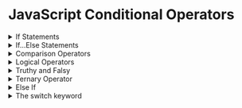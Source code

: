 # JavaScript Conditional Operators

<details>
<summary>If Statements</summary>

```javascript
if (true) {
  console.log("It will be printed");
}
```

```javascript
if (false) {
  console.log("It will be printed");
}
```

```javascript
let sale = true;
if (sale) {
  console.log("Time to  buy");
}
```

```javascript
let sale = true;
sale = false;
if (sale) {
  console.log("Time to  buy");
}
```

</details>
<details>
<summary>If...Else Statements</summary>

```javascript
if (false) {
  console.log("This code with no run");
} else {
  console.log("This code will run");
}
```

```javascript
if (true) {
  console.log("This code with no run");
} else {
  console.log("This code will run");
}
```

```javascript
let sale = true;
sale = false;
if (sale) {
  console.log("Time to buy");
} else {
  console.log("Time to wait");
}
```

</details>

<!-- Comparision Operators -->
<details>
  <summary>Comparison Operators</summary>

  <!-- Less than -->
  <details>
      <summary>1) Less than</summary>

`<`

```javascript
let hungerLevel = 7;
if (hungerLevel < 7) {
  console.log("Time to eat");
} else {
  console.log("Time to wait");
}
```

  </details>
  <!-- End of Less than -->
  <!-- Geater than -->
  <details>
      <summary>2) Geater than</summary>

`>`

```javascript
let hungerLevel = 7;
if (hungerLevel > 7) {
  console.log("Time to eat");
} else {
  console.log("Time to wait");
}
```

  </details>
  <!-- End of Geater than -->
  <!-- Less than or Equal to -->
  <details>
      <summary>3) Less than or equal to</summary>

`<=`

```javascript
let hungerLevel = 7;
if (hungerLevel <= 7) {
  console.log("Time to eat");
} else {
  console.log("Time to wait");
}
```

  </details>
  <!-- End of Less than or Equal to -->
  <!-- Geater than or Equal to -->
  <details>
      <summary>4) Geater than or equal to</summary>

`>=`

```javascript
let hungerLevel = 7;
if (hungerLevel >= 7) {
  console.log("Time to eat");
} else {
  console.log("Time to wait");
}
```

  </details>
  <!-- End of Geater than or Equal to -->
  <!-- Is Equal to -->
  <details>
      <summary>5) Is equal to</summary>

`===`

```javascript
let hungerLevel = 7;
if (hungerLevel === 7) {
  console.log("Time to eat");
} else {
  console.log("Time to wait");
}
```

  </details>
  <!-- End of Is Equal to -->
  <!-- Is NOT Equal to -->
  <details>
      <summary>6) Is NOT equal to</summary>

`!==`

```javascript
let hungerLevel = 7;
if (hungerLevel !== 7) {
  console.log("Time to eat");
} else {
  console.log("Time to wait");
}
```

  </details>
  <!-- End of Is NOT Equal to -->
</details>
 <!--End of Comparison Operators  -->

<!-- Logical Operators -->
<details>
      <summary>Logical Operators</summary>

**There are `3` Logical Operators.**

`AND` `&&`<br>
`OR` `||`<br>
`NOT` `!`

  <!-- AND Operator -->
  <details>
    <summary>1) AND Operator</summary>

`&&`

```javascript
let stopLight = "green";
let pedestrians = 0;
if (stopLight === "green" && pedestrians === 0) {
  console.log("Go!");
} else {
  console.log("Stop");
}
```

```javascript
let stopLight = "red";
let pedestrians = 0;
if (stopLight === "green" && pedestrians === 0) {
  console.log("Go!");
} else {
  console.log("Stop");
}
```

```javascript
let mood = "sleepy";
let triednessLevel = 5;
if (mood === "sleepy" && triednessLevel === 8) {
  console.log("Time to Sleep");
} else {
  console.log("Not bed time yet");
}
```

  </details>
  <!-- End of And Operator -->
  <!-- OR Operator -->
  <details>
    <summary>2) OR Operator</summary>

`||`

```javascript
let stopLight = "green";
let pedestrians = 0;
if (stopLight === "green" && pedestrians === 0) {
  console.log("Go!");
} else {
  console.log("Stop");
}
```

```javascript
let stopLight = "red";
let pedestrians = 0;
if (stopLight === "green" && pedestrians === 0) {
  console.log("Go!");
} else {
  console.log("Stop");
}
```

```javascript
let stopLight = "red";
let pedestrians = 1;
if (stopLight === "green" && pedestrians === 0) {
  console.log("Go!");
} else {
  console.log("Stop");
}
```

  </details>
  <!-- End of OR Operator -->
  <!-- NOT Operator -->
  <details>
    <summary>3) NOT Operator</summary>

`!`

```javascript
let excited = true;
if (!excited) {
  console.log("I am excited");
} else {
  console.log("I am not excited");
}
```

```javascript
let mood = "sleepy";
let triednessLevel = 5;
if (!(mood === "sleepy" && triednessLevel === 8)) {
  console.log("Time to Sleep");
} else {
  console.log("Not bed time yet");
}
```

  </details>
  <!-- End of NOT Operator -->
</details>
  <!-- End of Comparison Operators -->
  <!-- Truthy and Falsy -->
<details>
  <summary>Truthy and Falsy</summary><br>

- when let `string`

```javascript
let myValue = "value";
if (myValue) {
  console.log(myValue);
} else {
  console.log("The variable is not initialize");
}
```

- when let `Number` ` 0`

```javascript
let myValue = 0;
if (myValue) {
  console.log(myValue);
} else {
  console.log("The variable is not initialize");
}
```

- when let `Empty String` `''`

```javascript
let myValue = "";
if (myValue) {
  console.log(myValue);
} else {
  console.log("The variable is not initialize");
}
```

- when let `Number` `1`

```javascript
let myValue = 1;
if (myValue) {
  console.log(myValue);
} else {
  console.log("The variable is not initialize");
}
```

- when let `null`

```javascript
let myValue = null;
if (myValue) {
  console.log(myValue);
} else {
  console.log("The variable is not initialize");
}
```

```javascript
let username = "Bod";
let defaultName;
if (username) {
  defaultName = username;
} else {
  defaultName = "Strange";
}
console.log(defaultName);
```

```javascript
let username;
let defaultName;
if (username) {
  defaultName = username;
} else {
  defaultName = "Strange";
}
console.log(defaultName);
```

- `short-circuit evaluation`

```javascript
let username;
let defaultName = username || "Stringer";
console.log(defaultName);
```

```javascript
let username = "Bod";
let defaultName = username || "Stringer";
console.log(defaultName);
```

### Exercise:

```javascript
let tool;
let writingTool = tool || "Pen";
console.log(`The is ${writingTool} mightier than the sword`);
```

```javascript
let tool = "Marker";
let writingTool = tool || "Pen";
console.log(`The is ${writingTool} mightier than the sword`);
```

</details>
<!-- End of Truthy an Falsy -->
<!-- Ternary Operator -->
<details>
  <summary>Ternary Operator</summary>

- `If...Else Statement Operator `

```javascript
let isNightTime = true;
  isNightTime?console.log('Turn on the lights!');
  :console.log('Turn off the lights!');
```

### To Converted `Tarnary` Operator

- when let `true`

```javascript
let isNightTime = true;
  isNightTime?console.log('Turn on the lights!');
  :console.log('Turn off the lights!');
```

- when let `false`

```javascript
let isNightTime = false;
  isNightTime?console.log('Turn on the lights!');
  :console.log('Turn off the lights!');
```

### Exercise:

- `If...Else Statement Operator `

```javascript
let temp = 40;
if (temp < 35) {
  console.log("It is hot");
} else {
  console.log("it is OK");
}
```

#### To Converted `Tarnary` Operator

```javascript
temp < 35 ? console.log("It is hot") : console.log("It is OK");
```

</details>
<!-- End of Tarnary Operator -->
<!-- Else If Statment -->
<details>
  <summary>Else If</summary>

```javascript
let stopLight = "yellow";
if (stopLight === "red") {
  console.log("Stop!");
} else if (stopLight === "yellow") {
  console.log("slow down!");
} else if (stopLight === "green") {
  console.log("Go!");
} else {
  console.log("Caution, unlock");
}
```

</details>
<!-- The switch keyword -->
<details>
  <summary>The switch keyword</summary>

```javascript
let groceryItem = "Alo";

switch (groceryItem) {
  case "Tomato":
    console.log("Tomatos are $0.49");
    break;
  case "Alo":
    console.log("Alos are $2.35");
    break;
  case "Potato Chipe":
    console.log("Potatos are $0.40");
    break;
  default:
    console.log("Invalid item");
    break;
}
```

</details>
<!-- End of The switch keyword -->

